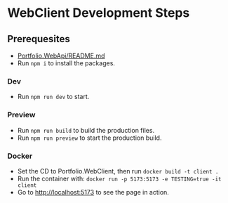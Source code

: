 # WebClient Development Steps

## Prerequesites
- [Portfolio.WebApi/README.md](../Portfolio.WebApi/README.md)
- Run ```npm i``` to install the packages.

### Dev
- Run ```npm run dev``` to start.

### Preview
- Run ```npm run build``` to build the production files.
- Run ```npm run preview``` to start the production build.

### Docker
- Set the CD to Portfolio.WebClient, then run ```docker build -t client .```
- Run the container with: ```docker run -p 5173:5173 -e TESTING=true -it client```
- Go to [http://localhost:5173](http://localhost:5173) to see the page in action.
